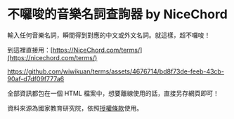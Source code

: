 # 不囉唆的音樂名詞查詢器 by NiceChord

輸入任何音樂名詞，瞬間得到對應的中文或外文名詞。就這樣，超不囉唆！

到這裡直接用：[https://NiceChord.com/terms/](https://nicechord.com/terms/)

https://github.com/wiwikuan/terms/assets/4676714/bd8f73de-feeb-43cb-90af-d7df09f777a6

全部資訊都包在一個 HTML 檔案中，想要離線使用的話，直接另存網頁即可！

資料來源為國家教育研究院，依照[授權條款](https://terms.naer.edu.tw/mysite/about/2/)使用。

